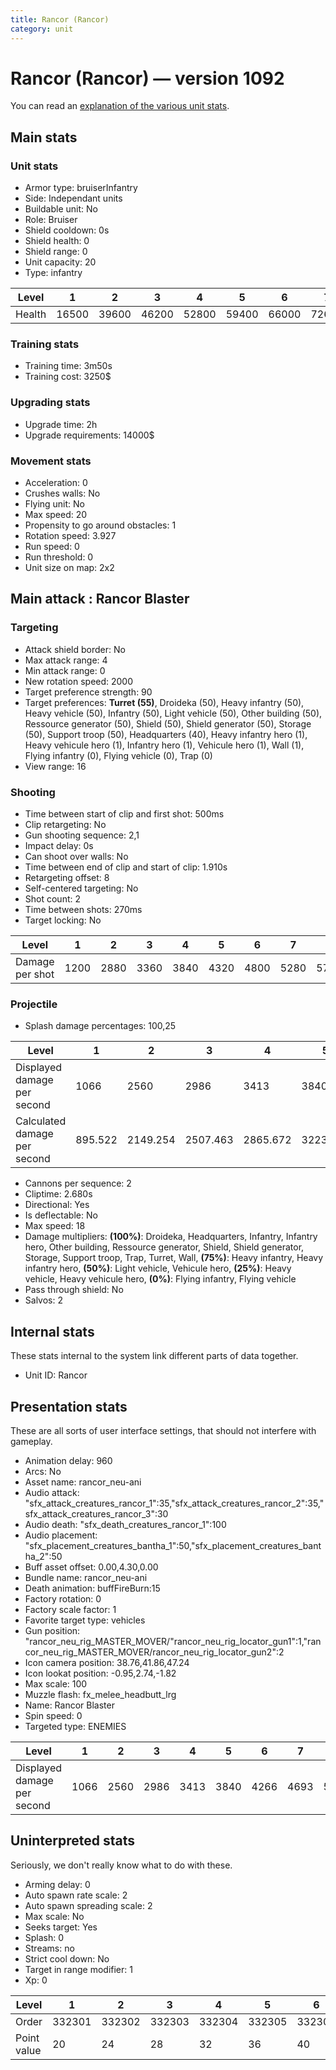 ```yaml
---
title: Rancor (Rancor)
category: unit
---
```


# Rancor (Rancor) — version 1092

You can read an [explanation  of the various unit stats](unitexplained.md).

## Main stats

### Unit stats

  * Armor type: bruiserInfantry
  * Side: Independant units
  * Buildable unit: No
  * Role: Bruiser
  * Shield cooldown: 0s
  * Shield health: 0
  * Shield range: 0
  * Unit capacity: 20
  * Type: infantry

|Level |1    |2    |3    |4    |5    |6    |7    |8    |9    |10   |
|------|-----|-----|-----|-----|-----|-----|-----|-----|-----|-----|
|Health|16500|39600|46200|52800|59400|66000|72600|79200|85800|99000|


### Training stats

  * Training time: 3m50s
  * Training cost: 3250$

### Upgrading stats

  * Upgrade time: 2h
  * Upgrade requirements: 14000$

### Movement stats

  * Acceleration: 0
  * Crushes walls: No
  * Flying unit: No
  * Max speed: 20
  * Propensity to go around obstacles: 1
  * Rotation speed: 3.927
  * Run speed: 0
  * Run threshold: 0
  * Unit size on map: 2x2

## Main attack : Rancor Blaster

### Targeting

  * Attack shield border: No
  * Max attack range: 4
  * Min attack range: 0
  * New rotation speed: 2000
  * Target preference strength: 90
  * Target preferences: **Turret (55)**, Droideka (50), Heavy infantry (50), Heavy vehicle (50), Infantry (50), Light vehicle (50), Other building (50), Ressource generator (50), Shield (50), Shield generator (50), Storage (50), Support troop (50), Headquarters (40), Heavy infantry hero (1), Heavy vehicule hero (1), Infantry hero (1), Vehicule hero (1), Wall (1), Flying infantry (0), Flying vehicle (0), Trap (0)
  * View range: 16

### Shooting

  * Time between start of clip and first shot: 500ms
  * Clip retargeting: No
  * Gun shooting sequence: 2,1
  * Impact delay: 0s
  * Can shoot over walls: No
  * Time between end of clip and start of clip: 1.910s
  * Retargeting offset: 8
  * Self-centered targeting: No
  * Shot count: 2
  * Time between shots: 270ms
  * Target locking: No

|Level          |1   |2   |3   |4   |5   |6   |7   |8   |9   |10  |
|---------------|----|----|----|----|----|----|----|----|----|----|
|Damage per shot|1200|2880|3360|3840|4320|4800|5280|5760|6240|7200|


### Projectile

  * Splash damage percentages: 100,25

|Level                       |1      |2       |3       |4       |5       |6       |7       |8       |9       |10      |
|----------------------------|-------|--------|--------|--------|--------|--------|--------|--------|--------|--------|
|Displayed damage per second |1066   |2560    |2986    |3413    |3840    |4266    |4693    |5120    |5546    |6400    |
|Calculated damage per second|895.522|2149.254|2507.463|2865.672|3223.881|3582.090|3940.299|4298.507|4656.716|5373.134|


  * Cannons per sequence: 2
  * Cliptime: 2.680s
  * Directional: Yes
  * Is deflectable: No
  * Max speed: 18
  * Damage multipliers: **(100%)**: Droideka, Headquarters, Infantry, Infantry hero, Other building, Ressource generator, Shield, Shield generator, Storage, Support troop, Trap, Turret, Wall, **(75%)**: Heavy infantry, Heavy infantry hero, **(50%)**: Light vehicle, Vehicule hero, **(25%)**: Heavy vehicle, Heavy vehicule hero, **(0%)**: Flying infantry, Flying vehicle
  * Pass through shield: No
  * Salvos: 2

## Internal stats

These stats internal to the system link different parts of data together.

  * Unit ID: Rancor

## Presentation stats

These are all sorts of user interface settings, that should not interfere with gameplay.

  * Animation delay: 960
  * Arcs: No
  * Asset name: rancor_neu-ani
  * Audio attack: "sfx_attack_creatures_rancor_1":35,"sfx_attack_creatures_rancor_2":35,"sfx_attack_creatures_rancor_3":30
  * Audio death: "sfx_death_creatures_rancor_1":100
  * Audio placement: "sfx_placement_creatures_bantha_1":50,"sfx_placement_creatures_bantha_2":50
  * Buff asset offset: 0.00,4.30,0.00
  * Bundle name: rancor_neu-ani
  * Death animation: buffFireBurn:15
  * Factory rotation: 0
  * Factory scale factor: 1
  * Favorite target type: vehicles
  * Gun position: "rancor_neu_rig_MASTER_MOVER/"rancor_neu_rig_locator_gun1":1,"rancor_neu_rig_MASTER_MOVER/rancor_neu_rig_locator_gun2":2
  * Icon camera position: 38.76,41.86,47.24
  * Icon lookat position: -0.95,2.74,-1.82
  * Max scale: 100
  * Muzzle flash: fx_melee_headbutt_lrg
  * Name: Rancor Blaster
  * Spin speed: 0
  * Targeted type: ENEMIES

|Level                      |1   |2   |3   |4   |5   |6   |7   |8   |9   |10  |
|---------------------------|----|----|----|----|----|----|----|----|----|----|
|Displayed damage per second|1066|2560|2986|3413|3840|4266|4693|5120|5546|6400|


## Uninterpreted stats

Seriously, we don't really know what to do with these.

  * Arming delay: 0
  * Auto spawn rate scale: 2
  * Auto spawn spreading scale: 2
  * Max scale: No
  * Seeks target: Yes
  * Splash: 0
  * Streams: no
  * Strict cool down: No
  * Target in range modifier: 1
  * Xp: 0

|Level      |1     |2     |3     |4     |5     |6     |7     |8     |9     |10    |
|-----------|------|------|------|------|------|------|------|------|------|------|
|Order      |332301|332302|332303|332304|332305|332306|332307|332308|332309|332310|
|Point value|20    |24    |28    |32    |36    |40    |44    |48    |52    |60    |



